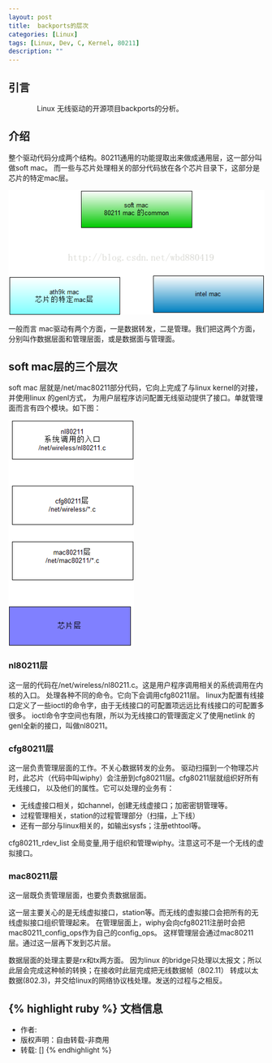 ```yaml
---
layout: post
title:  backports的层次
categories: [Linux]
tags: [Linux, Dev, C, Kernel, 80211]
description: ""
---
```


## 引言
&emsp;&emsp;&emsp;&emsp;Linux 无线驱动的开源项目backports的分析。

## 介绍

整个驱动代码分成两个结构。80211通用的功能提取出来做成通用层，这一部分叫做soft mac。
而一些与芯片处理相关的部分代码放在各个芯片目录下，这部分是芯片的特定mac层。

![T1](/images/kernel/mac80211/20150227154512905.png)

一般而言 mac驱动有两个方面，一是数据转发，二是管理。我们把这两个方面，分别叫作数据层面和管理层面，或是数据面与管理面。

## soft mac层的三个层次

soft mac 层就是/net/mac80211部分代码，它向上完成了与linux kernel的对接，并使用linux 的genl方式，
为用户层程序访问配置无线驱动提供了接口。单就管理面而言有四个模块。如下图：

![T2](images/kernel/mac80211/20150227154546370.png)

### nl80211层

这一层的代码在/net/wireless/nl80211.c。这是用户程序调用相关的系统调用在内核的入口。
处理各种不同的命令。它向下会调用cfg80211层。
linux为配置有线接口定义了一些ioctl的命令字，由于无线接口的可配置项远远比有线接口的可配置多很多。
ioctl命令字空间也有限，所以为无线接口的管理面定义了使用netlink 的genl全新的接口，叫做nl80211。

### cfg80211层

这一层负责管理层面的工作。不关心数据转发的业务。
驱动扫描到一个物理芯片时，此芯片（代码中叫wiphy）会注册到cfg80211层。cfg80211层就组织好所有无线接口，
以及他们的属性。它可以处理的业务有：

* 无线虚接口相关，如channel，创建无线虚接口；加密密钥管理等。
* 过程管理相关，station的过程管理部分（扫描，上下线）
* 还有一部分与linux相关的，如输出sysfs；注册ethtool等。

cfg80211_rdev_list 全局变量,用于组织和管理wiphy。注意这可不是一个无线的虚拟接口。

### mac80211层

这一层既负责管理层面，也要负责数据层面。

这一层主要关心的是无线虚拟接口，station等。而无线的虚拟接口会把所有的无线虚拟接口组织管理起来。
在管理层面上，wiphy会向cfg80211注册时会把mac80211_config_ops作为自己的config_ops。
这样管理层会通过mac80211层。通过这一层再下发到芯片层。

数据层面的处理主要是rx和tx两方面。
因为linux 的bridge只处理以太报文；所以此层会完成这种帧的转换；在接收时此层完成把无线数据帧（802.11）
转成以太数据(802.3)，并交给linux的网络协议栈处理。发送的过程与之相反。



{% highlight ruby %}
文档信息
--------------
* 作者:
* 版权声明：自由转载-非商用
* 转载: []
{% endhighlight %}

[jekyll]:      http://jekyllrb.com
[jekyll-gh]:   https://github.com/jekyll/jekyll
[jekyll-help]: https://github.com/jekyll/jekyll-help
